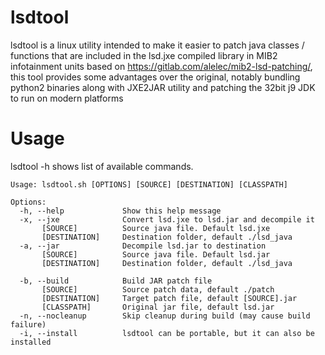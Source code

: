 # lsdtool
lsdtool is a linux utility intended to make it easier to patch java classes / functions that are included in the lsd.jxe compiled library in MIB2 infotainment units
based on https://gitlab.com/alelec/mib2-lsd-patching/, this tool provides some advantages over the original, notably bundling python2 binaries along with JXE2JAR utility and patching the 32bit j9 JDK to run on modern platforms
# Usage
lsdtool -h shows list of available commands.
```
Usage: lsdtool.sh [OPTIONS] [SOURCE] [DESTINATION] [CLASSPATH]

Options:
  -h, --help             Show this help message
  -x, --jxe              Convert lsd.jxe to lsd.jar and decompile it
       [SOURCE]          Source java file. Default lsd.jxe
       [DESTINATION]     Destination folder, default ./lsd_java
  -a, --jar              Decompile lsd.jar to destination
       [SOURCE]          Source java file. Default lsd.jar
       [DESTINATION]     Destination folder, default ./lsd_java

  -b, --build            Build JAR patch file
       [SOURCE]          Source patch data, default ./patch
       [DESTINATION]     Target patch file, default [SOURCE].jar
       [CLASSPATH]       Original jar file, default lsd.jar
  -n, --nocleanup        Skip cleanup during build (may cause build failure)
  -i, --install          lsdtool can be portable, but it can also be installed
```

